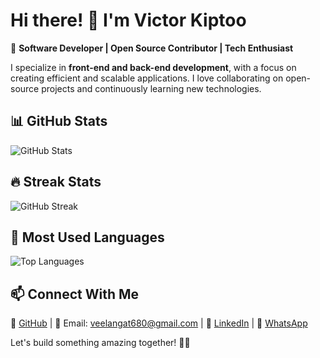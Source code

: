 # Hi there! 👋 I'm Victor Kiptoo  

🚀 **Software Developer | Open Source Contributor | Tech Enthusiast**  

I specialize in **front-end and back-end development**, with a focus on creating efficient and scalable applications. I love collaborating on open-source projects and continuously learning new technologies.  


## 📊 GitHub Stats  
![GitHub Stats](https://github-readme-stats-git-masterrstaa-rickstaa.vercel.app/api?username=victor-kiptoo-001&show_icons=true&theme=dark)  

## 🔥 Streak Stats  
![GitHub Streak](https://github-readme-streak-stats.herokuapp.com/?user=victor-kiptoo-001&theme=dark)  

## 🚀 Most Used Languages  
![Top Languages](https://github-readme-stats-git-masterrstaa-rickstaa.vercel.app/api/top-langs/?username=victor-kiptoo-001&layout=compact&theme=dark)  


## 📫 Connect With Me  
🔗 [GitHub](https://github.com/victor-kiptoo-001) | 📧 Email: veelangat680@gmail.com | 💼 [LinkedIn](https://linkedin.com/in/victor-kiptoo) | 📲 [WhatsApp](https://wa.me/254796681150?text=Hello%20Victor,%20I%20found%20you%20on%20GitHub!)
 

Let's build something amazing together! 🚀✨  
